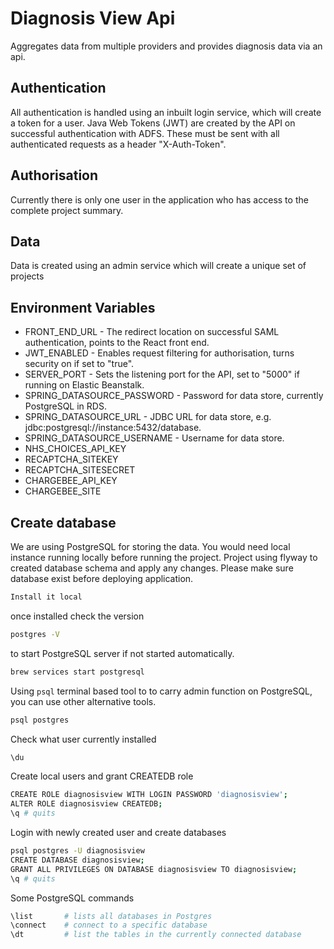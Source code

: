 # Diagnosis View Api

Aggregates data from multiple providers and provides diagnosis data via an api.

## Authentication

All authentication is handled using an inbuilt login service, which will create a token for a user.
Java Web Tokens (JWT) are created by the API on successful authentication with ADFS. These must be
sent with all authenticated requests as a header "X-Auth-Token".

## Authorisation

Currently there is only one user in the application who has access to the complete project summary.

## Data

Data is created using an admin service which will create a unique set of projects

## Environment Variables

* FRONT_END_URL - The redirect location on successful SAML authentication, points to the React front
  end.
* JWT_ENABLED - Enables request filtering for authorisation, turns security on if set to "true".
* SERVER_PORT - Sets the listening port for the API, set to "5000" if running on Elastic Beanstalk.
* SPRING_DATASOURCE_PASSWORD - Password for data store, currently PostgreSQL in RDS.
* SPRING_DATASOURCE_URL - JDBC URL for data store, e.g. jdbc:postgresql://instance:5432/database.
* SPRING_DATASOURCE_USERNAME - Username for data store.
* NHS_CHOICES_API_KEY
* RECAPTCHA_SITEKEY
* RECAPTCHA_SITESECRET
* CHARGEBEE_API_KEY
* CHARGEBEE_SITE

## Create database

We are using PostgreSQL for storing the data. You would need local instance running locally before
running the project. Project using flyway to created database schema and apply any changes. Please
make sure database exist before deploying application.

```sh 
Install it local 
```

once installed check the version

```sh  
postgres -V
```

to start PostgreSQL server if not started automatically.

```sh 
brew services start postgresql 
```

Using `psql` terminal based tool to to carry admin function on PostgreSQL, you can use other
alternative tools.

```sh 
psql postgres
```

Check what user currently installed

```sh 
\du
```

Create local users and grant CREATEDB role

```sh 
CREATE ROLE diagnosisview WITH LOGIN PASSWORD 'diagnosisview';
ALTER ROLE diagnosisview CREATEDB;
\q # quits
```

Login with newly created user and create databases

```sh 
psql postgres -U diagnosisview
CREATE DATABASE diagnosisview;
GRANT ALL PRIVILEGES ON DATABASE diagnosisview TO diagnosisview;
\q # quits
```

Some PostgreSQL commands

```sh 
\list  		# lists all databases in Postgres
\connect  	# connect to a specific database
\dt  		# list the tables in the currently connected database
```
